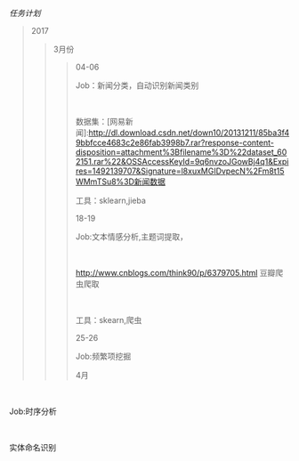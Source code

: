 <em>任务计划</em>
>2017
>>3月份
>>>04-06
      <p>Job：新闻分类，自动识别新闻类别</p>
      <p>数据集：[网易新闻]:http://dl.download.csdn.net/down10/20131211/85ba3f49bbfcce4683c2e86fab3998b7.rar?response-content-disposition=attachment%3Bfilename%3D%22dataset_602151.rar%22&OSSAccessKeyId=9q6nvzoJGowBj4q1&Expires=1492139707&Signature=l8xuxMGIDvpecN%2Fm8t15WMmTSu8%3D新闻数据</p>
      <p>工具：sklearn,jieba</p>
>>>18-19
      <p>Job:文本情感分析,主题词提取，</p>
      <p>http://www.cnblogs.com/think90/p/6379705.html 豆瓣爬虫爬取</p>
      <p>工具：skearn,爬虫</p>
>>>25-26
      <p>Job:频繁项挖掘</p>
>>4月
>>>
      <p>Job:时序分析</p>
>>>
      <p>实体命名识别</p>

